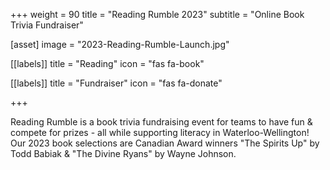 +++
weight = 90
title = "Reading Rumble 2023"
subtitle = "Online Book Trivia Fundraiser"

[asset]
  image = "2023-Reading-Rumble-Launch.jpg"
  
[[labels]]
  title = "Reading"
  icon = "fas fa-book"
  
[[labels]]
  title = "Fundraiser"
  icon = "fas fa-donate"
  
+++

Reading Rumble is a book trivia fundraising event for teams to have fun & compete for prizes - all while supporting literacy in Waterloo-Wellington! Our 2023 book selections are Canadian Award winners "The Spirits Up" by Todd Babiak & "The Divine Ryans" by Wayne Johnson.